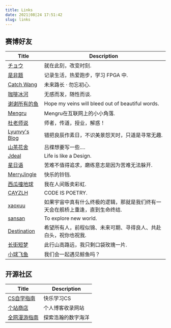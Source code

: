 ```yaml
---
title: Links
date: 2021|08|24 17:51:42
slug: links
---
```


## 赛博好友
| Title            | Description                                                             |
|------------------|-------------------------------------------------------------------------|
|[チョウ](https://changingmoments.one)    |就在此刻，改变时刻.|
| [是非题](https://www.shifeiti.com)    |记录生活，热爱跑步，学习 FPGA 中.|
| [Catch Wang](https://www.catchwang.com/)    |未来路长 · 勿忘初心.|
| [咖啡冰河](https://blog.mysto.cyou/)    |无感而发，随性而谈.|
| [谢谢所有的鱼 ](https://gregueria.icu/)    |Hope my veins will bleed out of beautiful words.|
| [Mengru](https://mengru.space/)    |Mengru在互联网上的小小角落.|
| [杜老师说](https://dusays.com/)    |师者，传道，授业，解惑！|
| [Lyunvy's Blog](https://blog.lyunvy.top/)    |错把良辰作素日，不识美景怨天时，只道是寻常无趣.|
| [山茶花舍](https://irithys.com)    |吕楪想要写一些....|
| [Jdeal](https://www.jdeal.cn)    |Life is like a Design.|
| [星日语](https://weekdaycare.cn/) |苦难不值得追求，磨练意志是因为苦难无法躲开.|
| [MerryJingle](https://blog.pengfeima.cn/)    |快乐的铃铛.|
| [西瓜撞地球](https://bio-w.cn/)   |我在人间贩卖彩虹.|
| [CAYZLH](https://www.cayzlh.com)    |CODE IS POETRY.|
| [xaoxuu](https://xaoxuu.com)    |如果宇宙中真有什么终极的逻辑，那就是我们终有一天会在舰桥上重逢，直到生命终结.|
| [sansan](https://outatsea.icu)    |To explore new world.|
| [Destination](https://blog.chrison.cn/)    |希望所有人，前程似锦、未来可期、寻得良人、共赴白头，祝你也祝我.               |
| [长街短梦](https://wangyunzi.com/)    |此行山高路远，我只剩口袋玫瑰一片.|
| [小球飞鱼](https://mantyke.icu/)            | 我们会一起遇见鲸鱼吗？  |

## 开源社区
| Title            | Description                                                             |
|------------------|-------------------------------------------------------------------------|
|[CS自学指南](https://csdiy.wiki/)| 快乐学习CS|
|[个站商店](https://storeweb.cn/)| 个人博客收录网站 |
|[全网漫游指南](https://tagly.notion.site/a333efd8c3e54e12b123acd541e8d3e6)| 探索浩瀚的数字海洋 |

